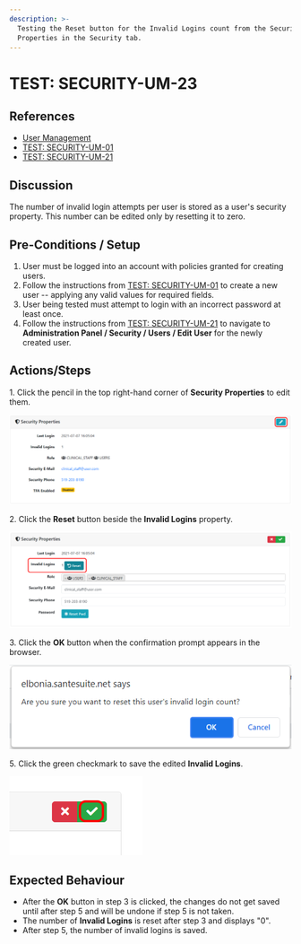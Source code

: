 ```yaml
---
description: >-
  Testing the Reset button for the Invalid Logins count from the Security
  Properties in the Security tab.
---
```


# TEST: SECURITY-UM-23

## References

* [User Management](broken-reference)
* [TEST: SECURITY-UM-01](test-security-um-01.md)
* [TEST: SECURITY-UM-21](test-security-um-21.md)

## Discussion

The number of invalid login attempts per user is stored as a user's security property. This number can be edited only by resetting it to zero.

## Pre-Conditions / Setup

1. User must be logged into an account with policies granted for creating users.
2. Follow the instructions from [TEST: SECURITY-UM-01](test-security-um-01.md) to create a new user -- applying any valid values for required fields.
3. User being tested must attempt to login with an incorrect password at least once.
4. Follow the instructions from [TEST: SECURITY-UM-21](test-security-um-21.md) to navigate to **Administration Panel / Security / Users / Edit User** for the newly created user.

## Actions/Steps

1\. Click the pencil in the top right-hand corner of **Security Properties** to edit them.

![](<../../../../../../../../../.gitbook/assets/image (242).png>)

2\. Click the **Reset** button beside the **Invalid Logins** property.

![](<../../../../../../../../../.gitbook/assets/image (266).png>)

3\. Click the **OK** button when the confirmation prompt appears in the browser.

![](<../../../../../../../../../.gitbook/assets/image (282).png>)

5\. Click the green checkmark to save the edited **Invalid Logins**.

![](<../../../../../../../../../.gitbook/assets/image (264).png>)

## Expected Behaviour

* After the **OK** button in step 3 is clicked, the changes do not get saved until after step 5 and will be undone if step 5 is not taken.
* The number of **Invalid Logins** is reset after step 3 and displays "0".
* After step 5, the number of invalid logins is saved.
